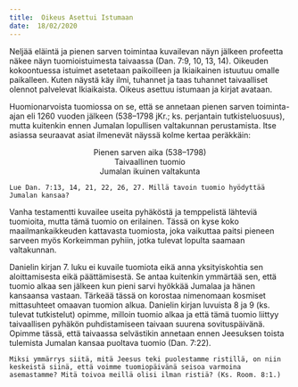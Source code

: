 ```yaml
---
title:  Oikeus Asettui Istumaan
date:  18/02/2020
---
```


Neljää eläintä ja pienen sarven toimintaa kuvailevan näyn jälkeen profeetta näkee näyn tuomioistuimesta taivaassa (Dan. 7:9, 10, 13, 14). Oikeuden kokoontuessa istuimet ase­tetaan paikoilleen ja Ikiaikainen istuutuu omalle paikal­leen. Kuten näystä käy ilmi, tuhannet ja taas tuhannet taivaalliset olennot palvelevat Ikiaikaista. Oikeus asettuu istumaan ja kirjat avataan.

Huomionarvoista tuomiossa on se, että se annetaan pienen sarven toiminta-ajan eli 1260 vuoden jälkeen (538–1798 jKr.; ks. perjantain tutkisteluosuus), mutta kuitenkin ennen Jumalan lopullisen valtakunnan perustamista. Itse asiassa seuraavat asiat ilmenevät näyssä kolme kertaa peräkkäin:

<center>Pienen sarven aika (538–1798)</center>

<center>Taivaallinen tuomio</center>

<center>Jumalan ikuinen valtakunta</center>

`Lue Dan. 7:13, 14, 21, 22, 26, 27. Millä tavoin tuomio hyödyttää Jumalan kansaa?`

Vanha testamentti kuvailee useita pyhäköstä ja temppelistä lähteviä tuomioita, mutta tämä tuomio on erilainen. Tässä on kyse koko maailmankaikkeuden kattavasta tuomiosta, joka vaikuttaa paitsi pieneen sarveen myös Korkeimman pyhiin, jotka tulevat lopulta saamaan valtakunnan.

Danielin kirjan 7. luku ei kuvaile tuomiota eikä anna yksityiskohtia sen aloittamisesta eikä päättämisestä. Se antaa kuitenkin ymmärtää sen, että tuomio alkaa sen jälkeen kun pieni sarvi hyökkää Jumalaa ja hänen kansaansa vastaan. Tärkeää tässä on korostaa nimenomaan kosmiset mittasuhteet omaavan tuomion alkua. Danielin kirjan luvuista 8 ja 9 (ks. tulevat tutkistelut) opimme, milloin tuomio alkaa ja että tämä tuomio liittyy taivaallisen pyhäkön puhdistamiseen taivaan suurena sovituspäivänä. Opimme tässä, että taivaassa selvästikin annetaan ennen Jeesuksen toista tulemista Jumalan kansaa puoltava tuomio (Dan. 7:22).

`Miksi ymmärrys siitä, mitä Jeesus teki puolestamme ristillä, on niin keskeistä siinä, että voimme tuomiopäivänä seisoa varmoina asemastamme? Mitä toivoa meillä olisi ilman ristiä? (Ks. Room. 8:1.)`